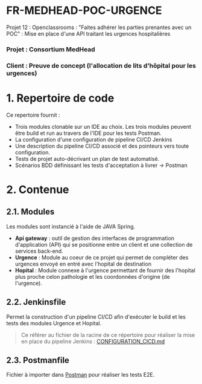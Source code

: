 # FR-MEDHEAD-POC-URGENCE
Projet 12 : Openclassrooms : "Faites adhérer les parties prenantes avec un POC" : Mise en place d'une API traitant les urgences hospitalières

### Projet : Consortium MedHead
### Client : Preuve de concept (l'allocation de lits d'hôpital pour les urgences)

# 1. Repertoire de code
Ce repertoire fournit :
* Trois modules clonable sur un IDE au choix. Les trois modules peuvent être build et run au travers de l'IDE pour les tests Postman.
* La configuration d'une configuration de pipeline CI/CD Jenkins
* Une description du pipeline CI/CD associé et des pointeurs vers toute configuration.
* Tests de projet auto-décrivant un plan de test automatisé.
* Scénarios BDD définissant les tests d'acceptation à livrer -> Postman
# 2. Contenue
## 2.1. Modules
Les modules sont instancié à l'aide de JAVA Spring.
* **Api gateway** : outil de gestion des interfaces de programmation d'application (API) qui se positionne entre un client et une collection de services back-end.
* **Urgence** : Module au coeur de ce projet qui permet de compléter des urgences envoyé en entré avec l'hopital de destination
* **Hopital** : Module connexe à l'urgence permettant de fournir des l'hopital plus proche celon pathologie et les coordonnées d'origine (de l'urgence). 
## 2.2. Jenkinsfile
Permet la construction d'un pipeline CI/CD afin d'exécuter le build et les tests des modules Urgence et Hopital.
> Ce référer au fichier de la racine de ce répertoire pour réaliser la mise en place du pipeline Jenkins : [CONFIGURATION_CICD.md](https://github.com/rudyHoarau/FR-MEDHEAD-POC-URGENCE/blob/58c51ea1a094dd05a4efec89181f3b66b6d9d704/CONFIGURATION_CICD.md)
## 2.3. Postmanfile
Fichier à importer dans [Postman](https://www.postman.com/downloads/) pour réaliser les tests E2E. 
